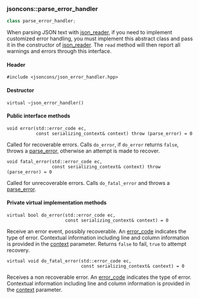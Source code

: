 ### jsoncons::parse_error_handler

```c++
class parse_error_handler;
```

When parsing JSON text with [json_reader](json_reader.md), if you need to implement
customized error handling, you must implement this abstract class
and pass it in the constructor of [json_reader](json_reader.md). The `read` method 
will then report all warnings and errors through this interface.

#### Header

    #include <jsoncons/json_error_handler.hpp>

#### Destructor

    virtual ~json_error_handler()

#### Public interface methods

    void error(std::error_code ec,
               const serializing_context& context) throw (parse_error) = 0
Called for recoverable errors. Calls `do_error`, if `do_error` returns `false`, throws a [parse_error](parse_error.md), otherwise an attempt is made to recover.

    void fatal_error(std::error_code ec,
                     const serializing_context& context) throw (parse_error) = 0
Called for unrecoverable errors. Calls `do_fatal_error` and throws a [parse_error](parse_error.md).

#### Private virtual implementation methods

    virtual bool do_error(std::error_code ec,
                          const serializing_context& context) = 0
Receive an error event, possibly recoverable. An [error_code](json_error_category.md) indicates the type of error. Contextual information including
line and column information is provided in the [context](serializing_context.md) parameter. Returns `false` to fail, `true` to attempt recovery.

    virtual void do_fatal_error(std::error_code ec,
                                const serializing_context& context) = 0
Receives a non recoverable error. An [error_code](json_error_category.md) indicates the type of error. Contextual information including
line and column information is provided in the [context](serializing_context.md) parameter. 
    

